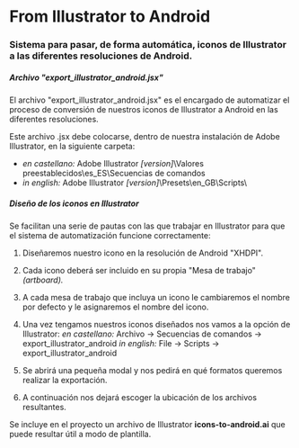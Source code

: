 # From Illustrator to Android
### Sistema para pasar, de forma automática, iconos de Illustrator a las diferentes resoluciones de Android.

##### Archivo "export_illustrator_android.jsx"

El archivo "export_illustrator_android.jsx" es el encargado de automatizar el proceso de conversión de nuestros iconos de Illustrator a Android en las diferentes resoluciones.

Este archivo .jsx debe colocarse, dentro de nuestra instalación de Adobe Illustrator, en la siguiente carpeta:

- *en castellano:* Adobe Illustrator *[version]*\Valores preestablecidos\es_ES\Secuencias de comandos
- *in english:* Adobe Illustrator *[version]*\Presets\en_GB\Scripts\

##### Diseño de los iconos en Illustrator

Se facilitan una serie de pautas con las que trabajar en Illustrator para que el sistema de automatización funcione correctamente:

1. Diseñaremos nuestro icono en la resolución de Android "XHDPI".

2. Cada icono deberá ser incluido en su propia "Mesa de trabajo" *(artboard).*

3. A cada mesa de trabajo que incluya un icono le cambiaremos el nombre por defecto y le asignaremos el nombre del icono.

4. Una vez tengamos nuestros iconos diseñados nos vamos a la opción de Illustrator:
*en castellano:* Archivo -> Secuencias de comandos -> export_illustrator_android
*in english:* File -> Scripts -> export_illustrator_android

5. Se abrirá una pequeña modal y nos pedirá en qué formatos queremos realizar la exportación.

6. A continuación nos dejará escoger la ubicación de los archivos resultantes.

Se incluye en el proyecto un archivo de Illustrator **icons-to-android.ai** que puede resultar útil a modo de plantilla.




